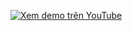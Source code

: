 [![Xem demo trên YouTube](https://img.youtube.com/vi/klJBDH6y8X4/0.jpg)](https://youtu.be/klJBDH6y8X4)

